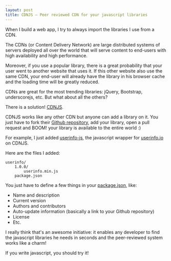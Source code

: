 ```yaml
---
layout: post
title: CDNJS — Peer reviewed CDN for your javascript libraries
---
```


When I build a web app, I try to always import the libraries I use from a CDN.

The CDNs (or Content Delivery Network) are large distributed systems of servers deployed all over the world that will serve content to end-users with high availability and high performance.

Moreover, if you use a popular library, there is a great probability that your user went to another website that uses it. If this other website also use the same CDN, your end-user will already have the library in his browser cache and the loading time will be greatly reduced.

CDNs are great for the most trending libraries: jQuery, Bootstrap, underscorejs, etc. But what about all the others?

<!--more-->

There is a solution! [CDNJS](http://cdnjs.com).

CDNJS works like any other CDN but anyone can add a library on it. You just have to fork their [Github repository](https://github.com/cdnjs/cdnjs), add your library, open a pull request and BOOM! your library is available to the entire world :)

For example, I just added [userinfo-js](https://github.com/vdurmont/userinfo-js), the javascript wrapper for [userinfo.io](http://userinfo.io) on CDNJS.

Here are the files I added:

    userinfo/
        1.0.0/
            userinfo.min.js
        package.json

You just have to define a few things in your [package.json](https://github.com/vdurmont/cdnjs/blob/master/ajax/libs/userinfo/package.json), like:

* Name and description
* Current version
* Authors and contributors
* Auto-update information (basically a link to your Github repository)
* License
* Etc.

I really think that's an awesome initiative: it enables any developer to find the javascript libraries he needs in seconds and the peer-reviewed system works like a charm!

If you write javascript, you should try it!

